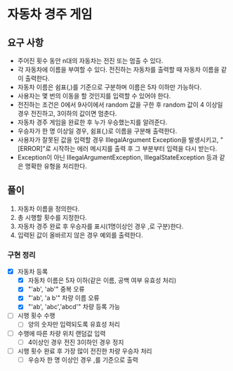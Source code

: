 # 자동차 경주 게임

## 요구 사항

- 주어진 횟수 동안 n대의 자동차는 전진 또는 멈출 수 있다.
- 각 자동차에 이름을 부여할 수 있다. 전진하는 자동차를 출력할 때 자동차 이름을 같이 출력한다.
- 자동차 이름은 쉼표(,)를 기준으로 구분하며 이름은 5자 이하만 가능하다.
- 사용자는 몇 번의 이동을 할 것인지를 입력할 수 있어야 한다.
- 전진하는 조건은 0에서 9사이에서 random 값을 구한 후 random 값이 4 이상일 경우 전진하고, 3이하의 값이면 멈춘다.
- 자동차 경주 게임을 완료한 후 누가 우승했는지를 알려준다.
- 우승자가 한 명 이상일 경우, 쉼표(,)로 이름을 구분해 출력한다.
- 사용자가 잘못된 값을 입력할 경우 IllegalArgument Exception을 발생시키고, "[ERROR]"로 시작하는 에러 메시지를 출력 후 그 부분부터 입력을 다시 받는다.
- Exception이 아닌 IllegalArgumentException, IllegalStateException 등과 같은 명확한 유형을 처리한다.

## 풀이

1. 자동차 이름을 정의한다.
2. 총 시행할 횟수를 지정한다.
3. 자동차 경주 완료 후 우승자를 표시(1명이상인 경우 ,로 구분)한다.
4. 입력된 값이 올바르지 않은 경우 예외를 출력한다.

### 구현 정리

- [x] 자동차 등록
  - [x] 자동차 이름은 5자 이하(같은 이름, 공백 여부 유효성 처리)
  - [x] "'ab', 'ab'" 중복 오류
  - [x] "'ab', 'a b'" 차량 이름 오류
  - [x] "'ab',    'abc','abcd'" 차량 등록 가능
- [ ] 시행 횟수 수행
  - [ ] 양의 숫자만 입력되도록 유효성 처리
- [ ] 수행에 따른 차량 위치 랜덤값 입력
  - [ ] 4이상인 경우 전진 3이하인 경우 정지
- [ ] 시행 횟수 완료 후 가장 많이 전진한 차량 우승자 처리
  - [ ] 우승자 한 명 이상인 경우 ,를 기준으로 출력
